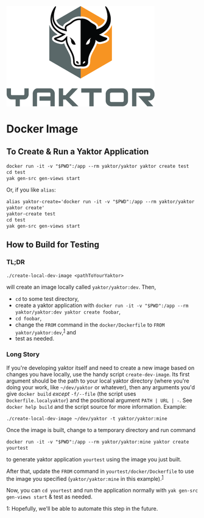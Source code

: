[![yaktor image](yaktor.png)](http://yaktor.io)


# Docker Image

## To Create & Run a Yaktor Application

```
docker run -it -v "$PWD":/app --rm yaktor/yaktor yaktor create test
cd test
yak gen-src gen-views start
```
Or, if you like `alias`:
```
alias yaktor-create='docker run -it -v "$PWD":/app --rm yaktor/yaktor yaktor create'
yaktor-create test
cd test
yak gen-src gen-views start
```

## How to Build for Testing
### TL;DR
```
./create-local-dev-image <pathToYourYaktor>
```
will create an image locally called `yaktor/yaktor:dev`.  Then,
* `cd` to some test directory,
* create a yaktor application with `docker run -it -v "$PWD":/app --rm yaktor/yaktor:dev yaktor create foobar`,
* `cd foobar`,
* change the `FROM` command in the `docker/Dockerfile` to `FROM yaktor/yaktor:dev`,<sup>[1](#1)</sup> and
* test as needed.

### Long Story
If you're developing yaktor itself and need to create a new image based on changes you have locally, use the handy script `create-dev-image`.  Its first argument should be the path to your local yaktor directory (where you're doing your work, like `~/dev/yaktor` or whatever), then any arguments you'd give `docker build` _except_ `-f/--file` (the script uses `Dockerfile.localyaktor`) and the positional argument `PATH | URL | -`. See `docker help build` and the script source for more information.  Example:
```
./create-local-dev-image ~/dev/yaktor -t yaktor/yaktor:mine
```
Once the image is built, change to a temporary directory and run command
```
docker run -it -v "$PWD":/app --rm yaktor/yaktor:mine yaktor create yourtest
```
to generate yaktor application `yourtest` using the image you just built.

After that, update the `FROM` command in `yourtest/docker/Dockerfile` to use the image you specified (`yaktor/yaktor:mine` in this example).<sup>[1](#1)</sup>

Now, you can `cd yourtest` and run the application normally with `yak gen-src gen-views start` & test as needed.

<a name="1">1</a>: Hopefully, we'll be able to automate this step in the future.

